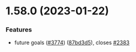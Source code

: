 # 1.58.0 (2023-01-22)


### Features

* future goals ([#3774](https://github.com/EddieHubCommunity/LinkFree/issues/3774)) ([87bd3d5](https://github.com/EddieHubCommunity/LinkFree/commit/87bd3d532ca0ffdd388cefc36773faa9749d1a21)), closes [#2383](https://github.com/EddieHubCommunity/LinkFree/issues/2383)



